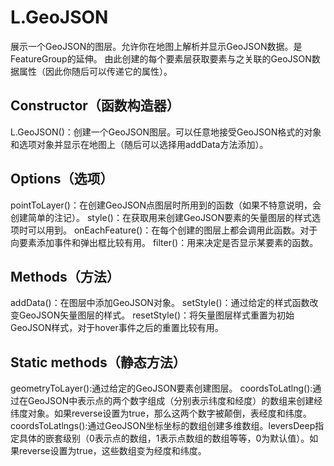 #   L.GeoJSON
展示一个GeoJSON的图层。允许你在地图上解析并显示GeoJSON数据。是FeatureGroup的延伸。
由此创建的每个要素层获取要素与之关联的GeoJSON数据属性（因此你随后可以传递它的属性）。
##  Constructor（函数构造器）
L.GeoJSON()：创建一个GeoJSON图层。可以任意地接受GeoJSON格式的对象和选项对象并显示在地图上（随后可以选择用addData方法添加）。
##  Options（选项）
pointToLayer()：在创建GeoJSON点图层时所用到的函数（如果不特意说明，会创建简单的注记）。
style()：在获取用来创建GeoJSON要素的矢量图层的样式选项时可以用到。
onEachFeature()：在每个创建的图层上都会调用此函数。对于向要素添加事件和弹出框比较有用。
filter()：用来决定是否显示某要素的函数。
##  Methods（方法）
addData()：在图层中添加GeoJSON对象。
setStyle()：通过给定的样式函数改变GeoJSON矢量图层的样式。
resetStyle()：将矢量图层样式重置为初始GeoJSON样式，对于hover事件之后的重置比较有用。
##  Static methods（静态方法）
geometryToLayer():通过给定的GeoJSON要素创建图层。
coordsToLatlng():通过在GeoJSON中表示点的两个数字组成（分别表示纬度和经度）的数组来创建经纬度对象。如果reverse设置为true，那么这两个数字被颠倒，表经度和纬度。
coordsToLatlngs():通过GeoJSON坐标坐标的数组创建多维数组。leversDeep指定具体的嵌套级别（0表示点的数组，1表示点数组的数组等等，0为默认值）。如果reverse设置为true，这些数组变为经度和纬度。